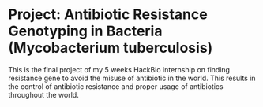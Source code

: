 # Project: Antibiotic Resistance Genotyping in Bacteria (Mycobacterium tuberculosis)
This is the final project of my 5 weeks HackBio internship on finding resistance gene to avoid the misuse of antibiotic in the world. 
This results in the control of antibiotic resistance and proper usage of antibiotics throughout the world.
